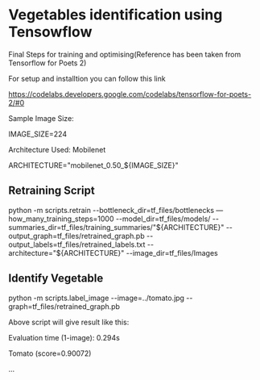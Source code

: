 # Vegetables identification using Tensowflow

Final Steps for training and optimising(Reference has been taken from Tensorflow for Poets 2)

For setup and installtion you can follow this link

https://codelabs.developers.google.com/codelabs/tensorflow-for-poets-2/#0


Sample Image Size:

IMAGE_SIZE=224

Architecture Used: Mobilenet

ARCHITECTURE="mobilenet_0.50_${IMAGE_SIZE}"

## Retraining Script ##
python -m scripts.retrain   --bottleneck_dir=tf_files/bottlenecks   —how_many_training_steps=1000   --model_dir=tf_files/models/   --summaries_dir=tf_files/training_summaries/"${ARCHITECTURE}"   --output_graph=tf_files/retrained_graph.pb   --output_labels=tf_files/retrained_labels.txt   --architecture="${ARCHITECTURE}"   --image_dir=tf_files/Images

## Identify Vegetable ##
python -m scripts.label_image --image=../tomato.jpg --graph=tf_files/retrained_graph.pb

Above script will give result like this:

Evaluation time (1-image): 0.294s

Tomato (score=0.90072)

...

